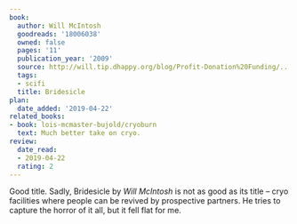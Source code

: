 ```yaml
---
book:
  author: Will McIntosh
  goodreads: '18006038'
  owned: false
  pages: '11'
  publication_year: '2009'
  source: http://will.tip.dhappy.org/blog/Profit-Donation%20Funding/.../book/by/Will%20McIntosh/Bridesicle/Will%20McIntosh%20-%20Bridesicle.html
  tags:
  - scifi
  title: Bridesicle
plan:
  date_added: '2019-04-22'
related_books:
- book: lois-mcmaster-bujold/cryoburn
  text: Much better take on cryo.
review:
  date_read:
  - 2019-04-22
  rating: 2
---
```


Good title. Sadly, Bridesicle by *Will McIntosh* is not as good as its title – cryo facilities where people can be
revived by prospective partners. He tries to capture the horror of it all, but it fell flat for me.
